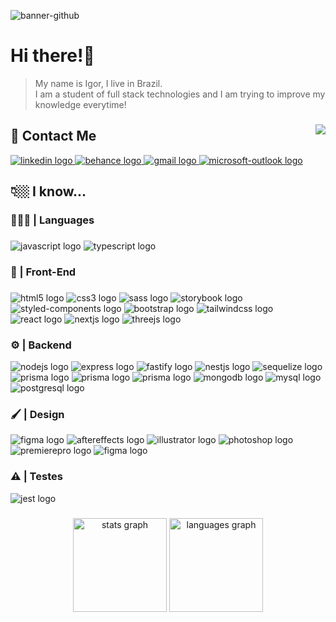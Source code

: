 ![banner-github](https://user-images.githubusercontent.com/86114583/209675603-02962bc1-d5b8-4c43-8d3a-fb10e874f32e.png)




<h1 align="left">Hi there!👾</h1>

 > My name is Igor, I live in Brazil.<br>I am a student of full stack technologies and I am trying to improve my knowledge everytime!

###

<img align="right" src="https://profile-counter.glitch.me/igorviniciussantana/count.svg?"  />


<h2 align="left">📨  Contact Me</h2>

<div align="left">
    <a href="https://www.linkedin.com/in/igorviniciussantana" target="_blank">
    <img src="https://img.shields.io/badge/LinkedIn-0077B5?style=for-the-badge&logo=linkedin&logoColor=white"  alt="linkedin logo"  />
  </a>
  <a href="https://www.behance.net/igorvinicius8" target="_blank">
    <img src="https://img.shields.io/badge/Behance-0054F7?style=for-the-badge&logo=behance&logoColor=white" alt="behance logo"  />
  </a>
  <a href="igor.santana@estudante.ifms.edu.br" target="_blank">
    <img src="https://img.shields.io/badge/Gmail-D14836?style=for-the-badge&logo=gmail&logoColor=white" alt="gmail logo"  />
  </a>
  <a href="igor_vinicius2011@hotmail.com" target="_blank">
    <img src="https://img.shields.io/badge/Microsoft_Outlook-0078D4?style=for-the-badge&logo=microsoft-outlook&logoColor=white" alt="microsoft-outlook logo"  />
  </a>


</div>

###

<h2 align="left">👇🏼 I know...</h2>

###

<h3>🧑🏽‍💻 | Languages</h3>

###
<div align="left">
  <img src="https://img.shields.io/badge/JavaScript-323330?style=for-the-badge&logo=javascript&logoColor=F7DF1E"  alt="javascript logo"  />
      <img src="https://img.shields.io/badge/TypeScript-007ACC?style=for-the-badge&logo=typescript&logoColor=white"  alt="typescript logo"  />
    </div>

<h3>🎨 | Front-End</h3>

###

<div align="left">
<img src="https://img.shields.io/badge/HTML5-E34F26?style=for-the-badge&logo=html5&logoColor=white"  alt="html5 logo"  />
  <img src="https://img.shields.io/badge/CSS3-1572B6?style=for-the-badge&logo=css3&logoColor=white"  alt="css3 logo"  />
  <img src="https://img.shields.io/badge/Sass-CC6699?style=for-the-badge&logo=sass&logoColor=white" alt="sass logo"  />
  <img src="https://img.shields.io/badge/storybook-FF4785?style=for-the-badge&logo=storybook&logoColor=white" alt="storybook logo"  />
  <img src="https://img.shields.io/badge/styled--components-DB7093?style=for-the-badge&logo=styled-components&logoColor=white" alt="styled-components logo"  />
    
   <img src="https://img.shields.io/badge/Bootstrap-563D7C?style=for-the-badge&logo=bootstrap&logoColor=white"  alt="bootstrap logo"  />
     <img src="https://img.shields.io/badge/Tailwind_CSS-38B2AC?style=for-the-badge&logo=tailwind-css&logoColor=white"  alt="tailwindcss logo"  />
      <img src="https://img.shields.io/badge/React-20232A?style=for-the-badge&logo=react&logoColor=61DAFB"  alt="react logo"  />
  <img src="https://img.shields.io/badge/next.js-000000?style=for-the-badge&logo=nextdotjs&logoColor=white"  alt="nextjs logo"  />
  <img src="https://img.shields.io/badge/ThreeJs-black?style=for-the-badge&logo=three.js&logoColor=white" alt="threejs logo"  />
  
  </div>

<h3>⚙️ | Backend</h3>

<div align="left">
    <img src="https://img.shields.io/badge/Node.js-339933?style=for-the-badge&logo=nodedotjs&logoColor=white" alt="nodejs logo"  />
  <img src="https://img.shields.io/badge/Express.js-000000?style=for-the-badge&logo=express&logoColor=white" alt="express logo"  />
    <img src="https://img.shields.io/badge/fastify-202020?style=for-the-badge&logo=fastify&logoColor=white" alt="fastify logo"  />
<img src="https://img.shields.io/badge/nestjs-E0234E?style=for-the-badge&logo=nestjs&logoColor=white" alt="nestjs logo"  />
    <img src="https://img.shields.io/badge/Sequelize-52B0E7?style=for-the-badge&logo=Sequelize&logoColor=white" alt="sequelize logo"  />
    <img src="https://img.shields.io/badge/Prisma-3982CE?style=for-the-badge&logo=Prisma&logoColor=white" alt="prisma logo"  />
     <img src="https://img.shields.io/badge/EJS-green?style=for-the-badge&logo=EJS&logoColor=white" alt="prisma logo"  />
     <img src="https://img.shields.io/badge/Handlebars.js-f0772b?style=for-the-badge&logo=handlebarsdotjs&logoColor=black" alt="prisma logo"  />
    <img src="https://img.shields.io/badge/MongoDB-4EA94B?style=for-the-badge&logo=mongodb&logoColor=white" alt="mongodb logo"  />
  <img src="https://img.shields.io/badge/MySQL-005C84?style=for-the-badge&logo=mysql&logoColor=white" alt="mysql logo"  />
  <img src="https://img.shields.io/badge/PostgreSQL-316192?style=for-the-badge&logo=postgresql&logoColor=white" alt="postgresql logo"  />
    

</div>

<h3>🖌️ | Design</h3>

<div align="left">
      <img src="https://img.shields.io/badge/Figma-F24E1E?style=for-the-badge&logo=figma&logoColor=white"  alt="figma logo"  />
  <img src="https://img.shields.io/badge/Adobe%20after%20affects-CF96FD?style=for-the-badge&logo=Adobe%20after%20effects&logoColor=393665"  alt="aftereffects logo"  />
  <img src="https://img.shields.io/badge/Adobe%20Illustrator-FF9A00?style=for-the-badge&logo=adobe%20illustrator&logoColor=white"  alt="illustrator logo"  />
  <img src="https://img.shields.io/badge/Adobe%20Photoshop-31A8FF?style=for-the-badge&logo=Adobe%20Photoshop&logoColor=black"  alt="photoshop logo"  />
  <img src="https://img.shields.io/badge/Adobe%20Premiere%20Pro-9999FF?style=for-the-badge&logo=Adobe%20Premiere%20Pro&logoColor=white"  alt="premierepro logo"  />
  <img src="https://img.shields.io/badge/Figma-F24E1E?style=for-the-badge&logo=figma&logoColor=white"  alt="figma logo"  />
    </div>
    
    
<h3>⚠️ | Testes</h3>
<div align="left">
     <img src="https://img.shields.io/badge/Jest-C21325?style=for-the-badge&logo=jest&logoColor=white"  alt="jest logo"  />

</div>

###

<div align="center">
  <img src="https://github-readme-stats.vercel.app/api?hide_title=false&hide_rank=false&show_icons=true&include_all_commits=true&count_private=true&disable_animations=false&theme=dark&locale=en&hide_border=true&username=igorviniciussantana" height="150" alt="stats graph"  />
  <img src="https://github-readme-stats.vercel.app/api/top-langs?locale=en&hide_title=false&layout=compact&card_width=320&langs_count=5&theme=dark&hide_border=true&username=igorviniciussantana" height="150" alt="languages graph"  />
</div>

###

